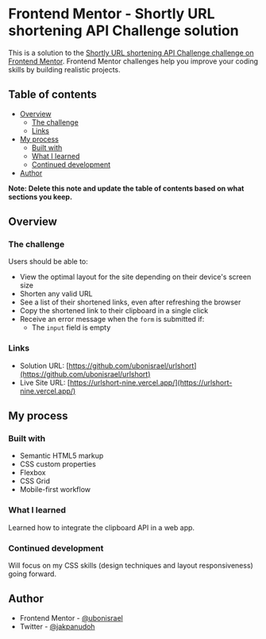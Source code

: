 # Frontend Mentor - Shortly URL shortening API Challenge solution

This is a solution to the [Shortly URL shortening API Challenge challenge on Frontend Mentor](https://www.frontendmentor.io/challenges/url-shortening-api-landing-page-2ce3ob-G). Frontend Mentor challenges help you improve your coding skills by building realistic projects. 

## Table of contents

- [Overview](#overview)
  - [The challenge](#the-challenge)
  - [Links](#links)
- [My process](#my-process)
  - [Built with](#built-with)
  - [What I learned](#what-i-learned)
  - [Continued development](#continued-development)
- [Author](#author)

**Note: Delete this note and update the table of contents based on what sections you keep.**

## Overview

### The challenge

Users should be able to:

- View the optimal layout for the site depending on their device's screen size
- Shorten any valid URL
- See a list of their shortened links, even after refreshing the browser
- Copy the shortened link to their clipboard in a single click
- Receive an error message when the `form` is submitted if:
  - The `input` field is empty

### Links

- Solution URL: [https://github.com/ubonisrael/urlshort](https://github.com/ubonisrael/urlshort)
- Live Site URL: [https://urlshort-nine.vercel.app/](https://urlshort-nine.vercel.app/)

## My process

### Built with

- Semantic HTML5 markup
- CSS custom properties
- Flexbox
- CSS Grid
- Mobile-first workflow

### What I learned

Learned how to integrate the clipboard API in a web app.
### Continued development

Will focus on my CSS skills (design techniques and layout responsiveness) going forward.

## Author

- Frontend Mentor - [@ubonisrael](https://www.frontendmentor.io/profile/ubonisrael)
- Twitter - [@jakpanudoh](https://www.twitter.com/jakpanudoh)